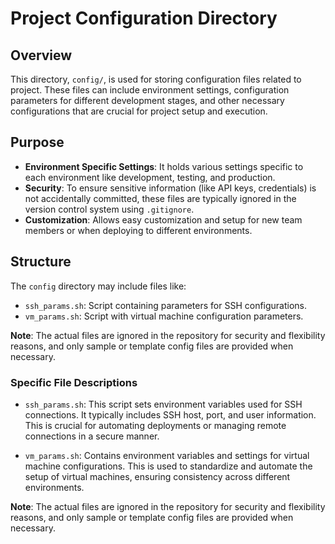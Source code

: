 # Project Configuration Directory

## Overview

This directory, `config/`, is used for storing configuration files related to project. These files can include environment settings, configuration parameters for different development stages, and other necessary configurations that are crucial for project setup and execution.

## Purpose

- **Environment Specific Settings**: It holds various settings specific to each environment like development, testing, and production.
- **Security**: To ensure sensitive information (like API keys, credentials) is not accidentally committed, these files are typically ignored in the version control system using `.gitignore`.
- **Customization**: Allows easy customization and setup for new team members or when deploying to different environments.

## Structure

The `config` directory may include files like:

- `ssh_params.sh`: Script containing parameters for SSH configurations.
- `vm_params.sh`: Script with virtual machine configuration parameters.

**Note**: The actual files are ignored in the repository for security and flexibility reasons, and only sample or template config files are provided when necessary.

### Specific File Descriptions

- `ssh_params.sh`: This script sets environment variables used for SSH connections. It typically includes SSH host, port, and user information. This is crucial for automating deployments or managing remote connections in a secure manner.

- `vm_params.sh`: Contains environment variables and settings for virtual machine configurations. This is used to standardize and automate the setup of virtual machines, ensuring consistency across different environments.


**Note**: The actual files are ignored in the repository for security and flexibility reasons, and only sample or template config files are provided when necessary.
